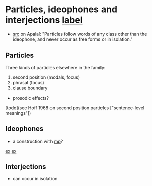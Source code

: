 # Particles, ideophones and interjections [label](partideo)

* [src](koehn1986apalai[111]) on Apalaí: "Particles follow words of any class other than the ideophone, and never occur as free forms or in isolation."

## Particles
Three kinds of particles elsewhere in the family:

1. second position (modals, focus)
1. phrasal (focus)
1. clause boundary 

* prosodic effects?

[todo](see Hoff 1968 on second position particles ["sentence-level meanings"])

## Ideophones
* a construction with [mp](nwa-thus)?

[ex](ctorosq-37)
[ex](histyarirdi-142)

## Interjections
* can occur in isolation